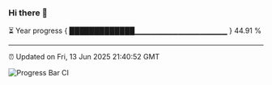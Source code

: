 ### Hi there 👋

⏳ Year progress { █████████████▁▁▁▁▁▁▁▁▁▁▁▁▁▁▁▁▁ } 44.91 %

---

⏰ Updated on Fri, 13 Jun 2025 21:40:52 GMT

![Progress Bar CI](https://github.com/IshwaranRudhara/GIT-ACTION/workflows/Progress%20Bar%20CI/badge.svg)
